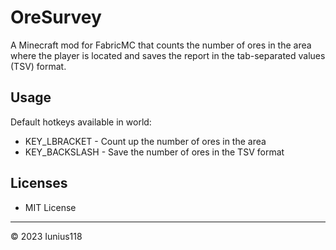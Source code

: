 # OreSurvey

A Minecraft mod for FabricMC that counts the number of ores in the area where the player is located and saves the report in the tab-separated values (TSV) format.

## Usage

Default hotkeys available in world:

- KEY_LBRACKET - Count up the number of ores in the area
- KEY_BACKSLASH - Save the number of ores in the TSV format

## Licenses

- MIT License

----
&copy; 2023 Iunius118
